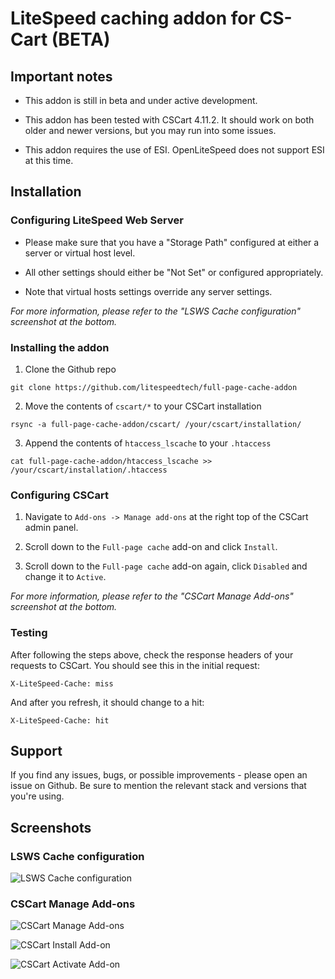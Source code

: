 # LiteSpeed caching addon for CS-Cart (BETA)

## Important notes

* This addon is still in beta and under active development.

* This addon has been tested with CSCart 4.11.2. It should work on both older and newer versions, but you may run into some issues.

* This addon requires the use of ESI. OpenLiteSpeed does not support ESI at this time.

## Installation

### Configuring LiteSpeed Web Server

* Please make sure that you have a "Storage Path" configured at either a server or virtual host level.

* All other settings should either be "Not Set" or configured appropriately.

* Note that virtual hosts settings override any server settings.

*For more information, please refer to the "LSWS Cache configuration" screenshot at the bottom.*

### Installing the addon

1. Clone the Github repo

```
git clone https://github.com/litespeedtech/full-page-cache-addon
```

2. Move the contents of `cscart/*` to your CSCart installation
```
rsync -a full-page-cache-addon/cscart/ /your/cscart/installation/
```

3. Append the contents of `htaccess_lscache` to your `.htaccess`
```
cat full-page-cache-addon/htaccess_lscache >> /your/cscart/installation/.htaccess
```

### Configuring CSCart

1. Navigate to `Add-ons -> Manage add-ons` at the right top of the CSCart admin panel.

2. Scroll down to the `Full-page cache` add-on and click `Install`.

3. Scroll down to the `Full-page cache` add-on again, click `Disabled` and change it to `Active`.

*For more information, please refer to the "CSCart Manage Add-ons" screenshot at the bottom.*

### Testing

After following the steps above, check the response headers of your requests to CSCart. You should see this in the initial request:

`X-LiteSpeed-Cache: miss`

And after you refresh, it should change to a hit:

`X-LiteSpeed-Cache: hit`

## Support

If you find any issues, bugs, or possible improvements - please open an issue on Github. Be sure to mention the relevant stack and versions that you're using.

## Screenshots

### LSWS Cache configuration

![LSWS Cache configuration](https://s.woet.me/GuqWQZhHx7.png)

### CSCart Manage Add-ons

![CSCart Manage Add-ons](https://s.woet.me/OZCWQq8kf7.png)

![CSCart Install Add-on](https://s.woet.me/KwgyYktCfQ.png)

![CSCart Activate Add-on](https://s.woet.me/Yn7QgiDMo3.png)
